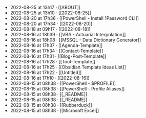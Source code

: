 - 2022-08-25 at 13h17 · [[ABOUT]]
- 2022-08-25 at 13h10 · [[2022-08-25]]
- 2022-08-20 at 17h36 · [[PowerShell - Install 1Password CLI]]
- 2022-08-20 at 17h34 · [[2022-08-20]]
- 2022-08-18 at 09h17 · [[2022-08-18]]
- 2022-08-16 at 18h39 · [[VBA - Actuarial Interpolation]]
- 2022-08-16 at 18h08 · [[MSSQL - Data Dictionary Generator]]
- 2022-08-16 at 17h37 · [[Agenda-Template]]
- 2022-08-16 at 17h34 · [[Contact-Template]]
- 2022-08-16 at 17h31 · [[Blog-Post-Template]]
- 2022-08-16 at 17h28 · [[Tool-Template]]
- 2022-08-16 at 17h25 · [[Obsidian Template Ideas List]]
- 2022-08-16 at 17h22 · [[Untitled]]
- 2022-08-16 at 17h10 · [[2022-08-16]]
- 2022-08-15 at 08h38 · [[PowerShell - $PROFILE]]
- 2022-08-15 at 08h38 · [[PowerShell - Profile Aliases]]
- 2022-08-15 at 08h38 · [[_README]]
- 2022-08-15 at 08h38 · [[_README]]
- 2022-08-15 at 08h38 · [[Rubberduck]]
- 2022-08-15 at 08h38 · [[Microsoft Excel]]
